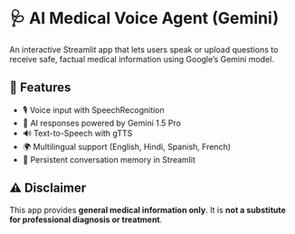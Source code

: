 # 🩺 AI Medical Voice Agent (Gemini)

An interactive Streamlit app that lets users speak or upload questions to receive safe, factual medical information using Google’s Gemini model.

## 🚀 Features
- 🎙️ Voice input with SpeechRecognition
- 🧠 AI responses powered by Gemini 1.5 Pro
- 🔊 Text-to-Speech with gTTS
- 🌍 Multilingual support (English, Hindi, Spanish, French)
- 💬 Persistent conversation memory in Streamlit

## ⚠️ Disclaimer
This app provides **general medical information only**. It is **not a substitute for professional diagnosis or treatment**.
